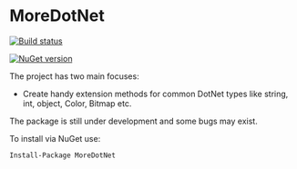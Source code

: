 # MoreDotNet

[![Build status](https://ci.appveyor.com/api/projects/status/41edqunjstgy8vv5?svg=true)](https://ci.appveyor.com/project/Teodor92/moredotnet)

[![NuGet version](https://badge.fury.io/nu/MoreDotNet.svg)](https://badge.fury.io/nu/MoreDotNet)

The project has two main focuses:

- Create handy extension methods for common DotNet types like string, int, object, Color, Bitmap etc.

The package is still under development and some bugs may exist.

To install via NuGet use:

```
Install-Package MoreDotNet
```
